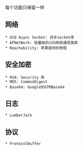 每个功能只保留一样

## 网络
	* GCD Async Socket: 异步socket库
	* AFNetWork: 轻量级的iOS网络通信类库
	* Reachability: 苹果提供的例程

## 安全加密
	* RSA: Security 库
	* MD5: CommonDigest
	* Base64: Google的GTMBase64

## 日志
	* LumberJack

## 协议
	* ProtocolBuffer